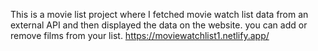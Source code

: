 This is a movie list project where I fetched movie watch list data from an external API and then displayed the data on the website. you can add or remove films from your list.                                                                                                                                                                                         https://moviewatchlist1.netlify.app/      
 
